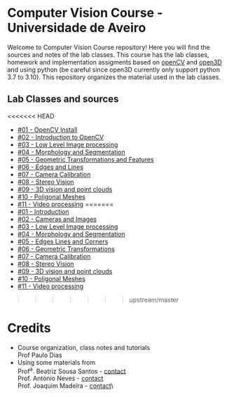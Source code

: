 # Computer Vision Course - Universidade de Aveiro

Welcome to Computer Vision Course repository! Here you will find the sources and notes of the lab classes. This course has the lab classes, homework and implementation assigments based on [openCV](https://opencv.org/) and [open3D](http://www.open3d.org/docs/release/#) and using python (be careful since open3D currently only support python 3.7 to 3.10). This  repository organizes the material used in the lab classes. 

## Lab Classes and sources
<<<<<<< HEAD
* [#01 - OpenCV Install](<./%2301%20-%20OpenCV%20Install/>)
* [#02 - Introduction to OpenCV](<./%2302%20-%20Introduction to OpenCV>)
* [#03 - Low Level Image processing](<./%2303%20-%20Low Level Image Processing I>)
* [#04 - Morphology and Segmentation](<./%2304%20-%20Morph_Segmentation>)
* [#05 - Geometric Transformations and Features](<./%2306%20-%20GeometricTransforms>)
* [#06 - Edges and Lines](<./%2305%20-%20Edges_Lines_Corners>)
* [#07 - Camera Calibration](<./%2307%20-%20CameraCalibration>)
* [#08 - Stereo Vision](<./%2308%20-%20StereoVision>)
* [#09 - 3D vision and point clouds](<./%2309%20-%203D Vision>)
* [#10 - Poligonal Meshes](<./%2310%20-%20Meshes>)
* [#11 - Video processing](<./%2311%20-%20Video>)
=======
* [#01 - Introduction](<./#01 - Introduction/>)
* [#02 - Cameras and Images](</#02 - Digital cameras and digital images/>)
* [#03 - Low Level Image processing](</#03 - Low Level Image Processing I/>)
* [#04 - Morphology and Segmentation](</#04 - Morph_Segmentation/>)
* [#05 - Edges Lines and Corners](</#05 - Edges_Lines_Corners/>)
* [#06 - Geometric Transformations](</#06 - Geometric Transforms/>)
* [#07 - Camera Calibration](</#07 - CameraCalibration/>)
* [#08 - Stereo Vision](</#08 - StereoVision/>)
* [#09 - 3D vision and point clouds](</#09 - 3D Vision/>)
* [#10 - Poligonal Meshes](</#10 - Meshes/>)
* [#11 - Video processing](</#01 - Video/>)
>>>>>>> upstream/master

# Credits
* Course organization, class notes and tutorials  
Prof Paulo Dias  
* Using some materials from\
Prof<sup>a</sup>. Beatriz Sousa Santos - [contact](mailto:bss@ua.pt)\
Prof. António Neves - [contact](mailto:an@ua.pt)\
Prof. Joaquim Madeira - [contact](mailto:jmadeira@ua.pt)\
